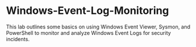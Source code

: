 # Windows-Event-Log-Monitoring

This lab outlines some basics on using Windows Event Viewer, Sysmon, and PowerShell to monitor and analyze Windows Event Logs for security incidents. 

